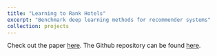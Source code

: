 ```yaml
---
title: "Learning to Rank Hotels"
excerpt: "Benchmark deep learning methods for recommender systems"
collection: projects
---
```


Check out the paper [here](../files/learning_to_rank_hotels.pdf). The Github repository can be found [here](https://github.com/eriche98/sad_final_project).